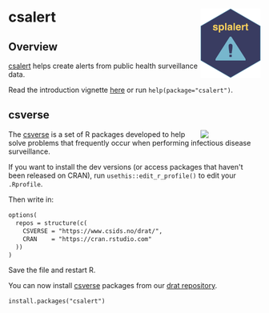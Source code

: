 # csalert <a href="https://www.csids.no/csalert/"><img src="man/figures/logo.png" align="right" width="120" /></a>

## Overview 

[csalert](https://www.csids.no/csalert/) helps create alerts from public health surveillance data.

Read the introduction vignette [here](http://www.csids.no/csalert/articles/csalert.html) or run `help(package="csalert")`.

## csverse

<a href="https://www.csids.no/packages.html"><img src="https://www.csids.no/packages/csverse.png" align="right" width="120" /></a>

The [csverse](https://www.csids.no/packages.html) is a set of R packages developed to help solve problems that frequently occur when performing infectious disease surveillance.

If you want to install the dev versions (or access packages that haven't been released on CRAN), run `usethis::edit_r_profile()` to edit your `.Rprofile`. 

Then write in:

```
options(
  repos = structure(c(
    CSVERSE = "https://www.csids.no/drat/",
    CRAN    = "https://cran.rstudio.com"
  ))
)
```

Save the file and restart R.

You can now install [csverse](https://www.csids.no/packages.html) packages from our [drat repository](https://www.csids.no/drat/).

```
install.packages("csalert")
```

